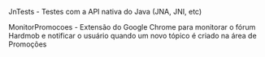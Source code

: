 JnTests - Testes com a API nativa do Java (JNA, JNI, etc)

MonitorPromocoes - Extensão do Google Chrome para monitorar o fórum Hardmob e notificar o usuário quando um novo tópico é criado na área de Promoções
